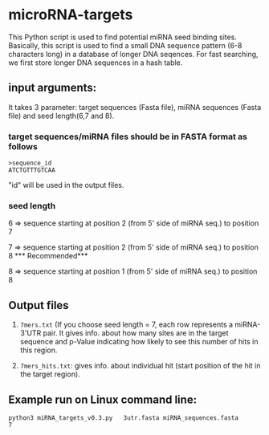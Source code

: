 # microRNA-targets
This Python script is used to find potential miRNA seed binding sites. Basically, this script is used to find a small DNA sequence pattern (6-8 characters long) in a database of longer DNA seqences. For fast searching, we first store longer DNA sequences in a hash table. 

## input arguments:
It takes 3 parameter: target sequences (Fasta file), miRNA sequences (Fasta file) and seed length(6,7 and 8).


### target sequences/miRNA files should be in FASTA format as follows
```
>sequence_id 
ATCTGTTTGTCAA
```

"id" will be used in the output files.


### seed length

6 => sequence starting at position 2 (from 5' side of miRNA seq.)  to position 7 

7 => sequence starting at position 2 (from 5' side of miRNA seq.)  to position 8  *** Recommended***

8 => sequence starting at position 1 (from 5' side of miRNA seq.)  to position 8


## Output files

1. `7mers.txt` (If you choose seed length = 7, each row represents a miRNA-3'UTR pair. It gives info. about how many sites are in the target sequence and p-Value indicating how likely to see this number of hits in this region.

2. `7mers_hits.txt`: gives info. about individual hit (start position of the hit in the target region).

## Example run on Linux command line:
```
python3 miRNA_targets_v0.3.py   3utr.fasta miRNA_sequences.fasta      7   
```
